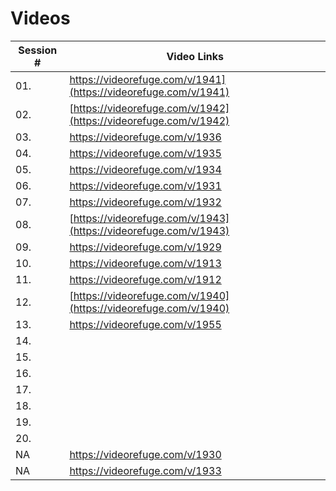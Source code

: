 # Videos

| Session # | Video Links|
| --------- | ------------------------------ |
| 01. | https://videorefuge.com/v/1941](https://videorefuge.com/v/1941) |
| 02. | [https://videorefuge.com/v/1942](https://videorefuge.com/v/1942) |
| 03. | https://videorefuge.com/v/1936 |
| 04. | https://videorefuge.com/v/1935 |
| 05. | https://videorefuge.com/v/1934 |
| 06. | https://videorefuge.com/v/1931 |
| 07. | https://videorefuge.com/v/1932 |
| 08. | [https://videorefuge.com/v/1943](https://videorefuge.com/v/1943) |
| 09. | https://videorefuge.com/v/1929 |
| 10. | https://videorefuge.com/v/1913 |
| 11. | https://videorefuge.com/v/1912 |
| 12. | [https://videorefuge.com/v/1940](https://videorefuge.com/v/1940) |
| 13. | https://videorefuge.com/v/1955 |
| 14. |  |
| 15. |  |
| 16. |  |
| 17. |  |
| 18. |  |
| 19. |  |
| 20. |  |
| NA  | https://videorefuge.com/v/1930 |
| NA  | https://videorefuge.com/v/1933 |

<!--stackedit_data:
eyJoaXN0b3J5IjpbMTIzODYzMTMxMyw1MDM5ODc5MDAsMTI5Nj
k4ODY1MywtMTA4MTY1MzUzOV19
-->